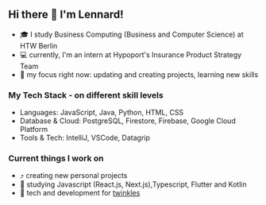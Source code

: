 ## Hi there 👋 I'm Lennard!

- 🎓 I study Business Computing (Business and Computer Science) at HTW Berlin
- 💻 currently, I'm an intern at Hypoport's Insurance Product Strategy Team
- :brain: my focus right now: updating and creating projects, learning new skills

### My Tech Stack - on different skill levels
- Languages: JavaScript, Java, Python, HTML, CSS
- Database & Cloud: PostgreSQL, Firestore, Firebase, Google Cloud Platform
- Tools & Tech: IntelliJ, VSCode, Datagrip

### Current things I work on
- ⤴️ creating new personal projects
- 📖 studying Javascript (React.js, Next.js),Typescript, Flutter and Kotlin
- :iphone: tech and development for [twinkles](https://twinkles.rocks/)
